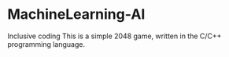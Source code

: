 # MachineLearning-AI
Inclusive coding
This is a simple 2048 game, written in the C/C++ programming language. 
